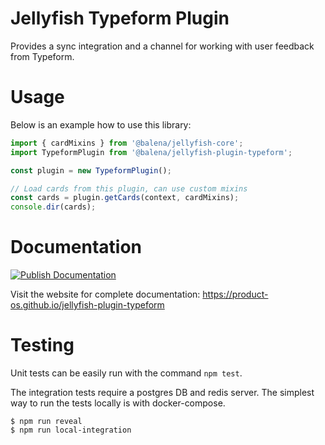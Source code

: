 # Jellyfish Typeform Plugin

Provides a sync integration and a channel for working with user feedback from Typeform.

# Usage

Below is an example how to use this library:

```js
import { cardMixins } from '@balena/jellyfish-core';
import TypeformPlugin from '@balena/jellyfish-plugin-typeform';

const plugin = new TypeformPlugin();

// Load cards from this plugin, can use custom mixins
const cards = plugin.getCards(context, cardMixins);
console.dir(cards);
```

# Documentation

[![Publish Documentation](https://github.com/product-os/jellyfish-plugin-typeform/actions/workflows/publish-docs.yml/badge.svg)](https://github.com/product-os/jellyfish-plugin-typeform/actions/workflows/publish-docs.yml)

Visit the website for complete documentation: https://product-os.github.io/jellyfish-plugin-typeform

# Testing

Unit tests can be easily run with the command `npm test`.

The integration tests require a postgres DB and redis server. The simplest way to run the tests locally is with docker-compose.

```
$ npm run reveal
$ npm run local-integration
```
